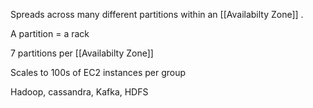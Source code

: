 Spreads across many different partitions within an [[Availabilty Zone]] .

A partition = a rack

7 partitions per [[Availabilty Zone]]

Scales to 100s of EC2 instances per group

Hadoop, cassandra, Kafka, HDFS

